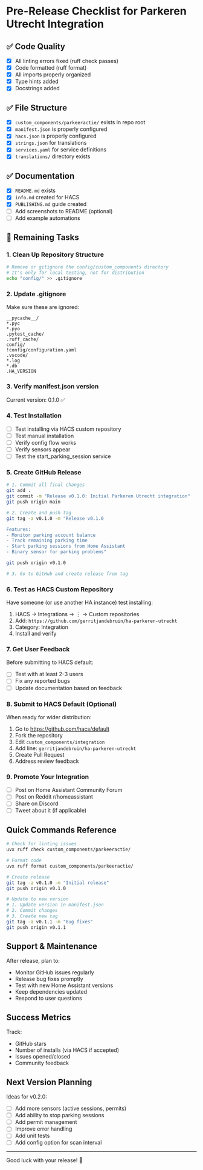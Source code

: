# Pre-Release Checklist for Parkeren Utrecht Integration

## ✅ Code Quality
- [x] All linting errors fixed (ruff check passes)
- [x] Code formatted (ruff format)
- [x] All imports properly organized
- [x] Type hints added
- [x] Docstrings added

## ✅ File Structure
- [x] `custom_components/parkeeractie/` exists in repo root
- [x] `manifest.json` is properly configured
- [x] `hacs.json` is properly configured
- [x] `strings.json` for translations
- [x] `services.yaml` for service definitions
- [x] `translations/` directory exists

## ✅ Documentation
- [x] `README.md` exists
- [x] `info.md` created for HACS
- [x] `PUBLISHING.md` guide created
- [ ] Add screenshots to README (optional)
- [ ] Add example automations

## 📝 Remaining Tasks

### 1. Clean Up Repository Structure
```bash
# Remove or gitignore the config/custom_components directory
# It's only for local testing, not for distribution
echo "config/" >> .gitignore
```

### 2. Update .gitignore
Make sure these are ignored:
```
__pycache__/
*.pyc
*.pyo
.pytest_cache/
.ruff_cache/
config/
!config/configuration.yaml
.vscode/
*.log
*.db
.HA_VERSION
```

### 3. Verify manifest.json version
Current version: 0.1.0 ✅

### 4. Test Installation
- [ ] Test installing via HACS custom repository
- [ ] Test manual installation
- [ ] Verify config flow works
- [ ] Verify sensors appear
- [ ] Test the start_parking_session service

### 5. Create GitHub Release
```bash
# 1. Commit all final changes
git add .
git commit -m "Release v0.1.0: Initial Parkeren Utrecht integration"
git push origin main

# 2. Create and push tag
git tag -a v0.1.0 -m "Release v0.1.0

Features:
- Monitor parking account balance
- Track remaining parking time
- Start parking sessions from Home Assistant
- Binary sensor for parking problems"

git push origin v0.1.0

# 3. Go to GitHub and create release from tag
```

### 6. Test as HACS Custom Repository
Have someone (or use another HA instance) test installing:
1. HACS → Integrations → ⋮ → Custom repositories
2. Add: `https://github.com/gerritjandebruin/ha-parkeren-utrecht`
3. Category: Integration
4. Install and verify

### 7. Get User Feedback
Before submitting to HACS default:
- [ ] Test with at least 2-3 users
- [ ] Fix any reported bugs
- [ ] Update documentation based on feedback

### 8. Submit to HACS Default (Optional)
When ready for wider distribution:
1. Go to https://github.com/hacs/default
2. Fork the repository
3. Edit `custom_components/integration`
4. Add line: `gerritjandebruin/ha-parkeren-utrecht`
5. Create Pull Request
6. Address review feedback

### 9. Promote Your Integration
- [ ] Post on Home Assistant Community Forum
- [ ] Post on Reddit r/homeassistant
- [ ] Share on Discord
- [ ] Tweet about it (if applicable)

## Quick Commands Reference

```bash
# Check for linting issues
uvx ruff check custom_components/parkeeractie/

# Format code
uvx ruff format custom_components/parkeeractie/

# Create release
git tag -a v0.1.0 -m "Initial release"
git push origin v0.1.0

# Update to new version
# 1. Update version in manifest.json
# 2. Commit changes
# 3. Create new tag
git tag -a v0.1.1 -m "Bug fixes"
git push origin v0.1.1
```

## Support & Maintenance

After release, plan to:
- Monitor GitHub issues regularly
- Release bug fixes promptly
- Test with new Home Assistant versions
- Keep dependencies updated
- Respond to user questions

## Success Metrics

Track:
- GitHub stars
- Number of installs (via HACS if accepted)
- Issues opened/closed
- Community feedback

## Next Version Planning

Ideas for v0.2.0:
- [ ] Add more sensors (active sessions, permits)
- [ ] Add ability to stop parking sessions
- [ ] Add permit management
- [ ] Improve error handling
- [ ] Add unit tests
- [ ] Add config option for scan interval

---

Good luck with your release! 🎉
